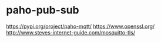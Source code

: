 # paho-pub-sub

https://pypi.org/project/paho-mqtt/
https://www.openssl.org/
http://www.steves-internet-guide.com/mosquitto-tls/
